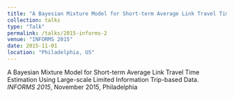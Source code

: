 ```yaml
---
title: "A Bayesian Mixture Model for Short-term Average Link Travel Time Estimation Using Large-scale Limited Information Trip-based Data"
collection: talks
type: "Talk"
permalink: /talks/2015-informs-2
venue: "INFORMS 2015"
date: 2015-11-01
location: "Philadelphia, US"
---
```


A Bayesian Mixture Model for Short-term Average Link Travel Time Estimation Using Large-scale Limited Information Trip-based Data. <i>INFORMS 2015</i>, November 2015, Philadelphia